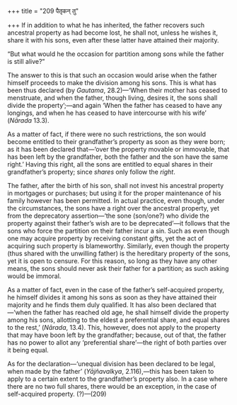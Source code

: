 +++
title = "209 पैतृकन् तु"

+++
If in addition to what he has inherited, the father recovers such
ancestral property as had become lost, he shall not, unless he wishes
it, share it with his sons, even after these latter have attained their
majority.

“But what would he the occasion for partition among sons while the
father is still alive?”

The answer to this is that such an occasion would arise when the father
himself proceeds to make the division among his sons. This is what has
been thus declared (by *Gautama*, 28.2)—‘When their mother has ceased to
menstruate, and when the father, though living, desires it, the sons
shall divide the property’;—and again ‘When the father has ceased to
have any longings, and when he has ceased to have intercourse with his
wife’ (*Nārada* 13.3).

As a matter of fact, if there were no such restrictions, the son would
become entitled to their grandfather’s property as soon as they were
born; as it has been declared that—‘over the property movable or
immovable, that has been left by the grandfather, both the father and
the son have the same right.’ Having this right, all the sons are
entitled to equal shares in their grandfather’s property; since *shares*
only follow the *right*.

The father, after the birth of his son, shall not invest his ancestral
property in mortgages or purchases; but using it for the proper
maintenance of his family however has been permitted. In actual
practice, even though, under the circumstances, the sons have a right
over the ancestral property, yet from the deprecatory assertion—‘the
sone (son/one?) who divide the property against their father’s wish are
to be deprecated’—it follows that the sons who force the partition on
their father incur a sin. Such as even though one may acquire property
by receiving constant gifts, yet the act of acquiring such property is
blameworthy. Similarly, even though the property (thus shared with the
unwilling father) is the hereditary property of the sons, yet it is open
to censure. For this reason, so long as they have any other means, the
sons should never ask their father for a partition; as such asking would
be immoral.

As a matter of fact, even in the case of the father’s self-acquired
property, he himself divides it among his sons as soon as they have
attained their majority and he finds them duly qualified. It has also
been declared that—‘when the father has reached old age, he shall
himself divide the property among his sons, allotting to the eldest a
preferential share, and equal shares to the rest,’ (*Nārada*, 13.4).
This, however, does not apply to the property that may have boon left by
the grandfather; because, out of that, the father has no power to allot
any ‘preferential share’—the right of both parties over it being equal.

As for the declaration—‘unequal division has been declared to be legal,
when made by the father’ (*Yājñavalkya*, 2.116),—this has been taken to
apply to a certain extent to the grandfather’s property also. In a case
where there are no two full shares, there would be an exception, in the
case of self-acquired property. (?)—(209)


